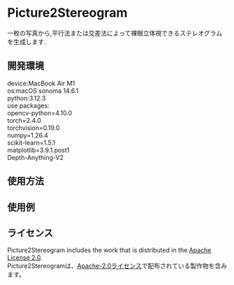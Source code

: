 # Picture2Stereogram
一枚の写真から,平行法または交差法によって裸眼立体視できるステレオグラムを生成します.

## 開発環境
device:MacBook Air M1  
os:macOS sonoma 14.6.1  
python:3.12.3  
use packages:  
    opencv-python=4.10.0  
    torch=2.4.0  
    torchvision=0.19.0  
    numpy=1.26.4  
    scikit-learn=1.5.1  
    matplotlib=3.9.1.post1  
Depth-Anything-V2

## 使用方法


## 使用例

## ライセンス
Picture2Stereogram includes the work that is distributed in the [Apache License 2.0](http://www.apache.org/licenses/LICENSE-2.0).  
Picture2Stereogramは、[Apache-2.0ライセンス](http://www.apache.org/licenses/LICENSE-2.0)で配布されている製作物を含みます。